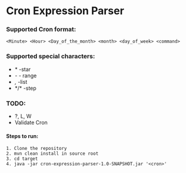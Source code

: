 # Cron Expression Parser

### Supported Cron format:

```
<Minute> <Hour> <Day_of_the_month> <month> <day_of_week> <command>
```

### Supported special characters:

* \* -star
* *-* - range
* *,* -list
* \*/* -step


### TODO:

* ?, L, W 
* Validate Cron





#### Steps to run:

```
1. Clone the repository
2. mvn clean install in source root
3. cd target
4. java -jar cron-expression-parser-1.0-SNAPSHOT.jar '<cron>'
```
